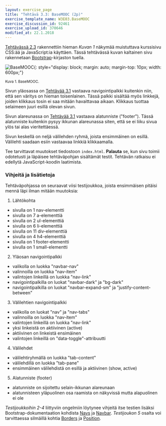 ```yaml
---
layout: exercise_page
title: "Tehtävä 3.3: BaseMOOC (2p)"
exercise_template_name: W3E03.BaseMOOC
exercise_discussion_id: 92461
exercise_upload_id: 370646
modified_at: 22.1.2018
---
```


[Tehtävässä 2.3](../../osa2/tehtava23) rakennettiin  hieman *Kuvan 1*  näkymää
muistuttava kurssisivu CSS:ää ja JavaScript:ia käyttäen. Tässä tehtävässä
kuvan kaltainen sivu rakennetaan [Bootstrap][Bootstrap]-kirjaston tuella.

[Bootstrap]: http://getbootstrap.com

![BaseMOOC](../img/basemooc.png "BaseMOOC"){: style="display: block; margin: auto; margin-top: 10px; width: 600px;"}

<small>Kuva 1. BaseMOOC.</small>

Sivun yläosassa on [Tehtävää 3.1](../tehtava31) vastaava navigointipalkki
kuitenkin niin, että sen väritys on hieman toisenlainen. Tässä palkki sisältää
myös linkkejä, joiden klikkaus tosin ei saa mitään havaittavaa aikaan. Klikkaus
tuottaa selaimeen juuri esillä olevan sivun.

Sivun alareunassa on [Tehtävää 3.1](../tehtava31) vastaava alatunniste
("footer"). Tässä alatunniste kuitenkin pysyy ikkunan alareunassa siten,
että se ei liiku sivua ylös tai alas vieritettäessä.

Sivun keskellä on neljä välilehden ryhmä, joista ensimmäinen on esillä.
Välilehti saadaan esiin vastaavaa linkkiä klikkaamalla.

Tee tarvittavat muutokset tiedostoon `index.html`. **Palauta** se, kun sivu
toimii odotetusti ja läpäisee tehtäväpohjan sisältämät testit. Tehtävän
ratkaisu ei edellytä JavaScript-koodin laatimista.

### Vihjeitä ja lisätietoja

Tehtäväpohjassa on seuraavat viisi testijoukkoa, joista ensimmäisen
pitäisi mennä läpi ilman mitään muutoksia:

1. Lähtökohta
  - sivulla on 1 nav-elementti
  - sivulla on 7 a-elementtiä
  - sivulla on 2 ul-elementtiä
  - sivulla on 6 li-elementtiä
  - sivulla on 11 div-elementtiä
  - sivulla on 4 h4-elementtiä
  - sivulla on 1 footer-elementti
  - sivulla on 1 small-elementti
2. Yläosan navigointipalkki
  - valikolla on luokka "navbar-nav"
  - valinnoilla on luokka "nav-item"
  - valintojen linkeillä on luokka "nav-link"
  - navigointipalkilla on luokat "navbar-dark" ja "bg-dark"
  - navigointipalkilla on luokat "navbar-expand-sm" ja "justify-content-between"
3. Välilehtien navigointipalkki
  - valikolla on luokat "nav" ja "nav-tabs"
  - valinnoilla on luokka "nav-item"
  - valintojen linkeillä on luokka "nav-link"
  - yksi linkeistä on aktiivinen (active)
  - aktiivinen on linkeistä ensimäinen
  - valintojen linkeillä on "data-toggle"-attribuutti
4. Välilehdet
  - välilehtiryhmällä on luokka "tab-content"
  - välilehdillä on luokka "tab-pane"
  - ensimmäinen välilehdistä on esillä ja aktiivinen (show, active)
5. Alatunniste (footer)
  - alatunniste on sijoitettu selain-ikkunan alareunaan
  - alatunnisteen yläpuolinen osa raamista on näkyvissä mutta alapuolinen ei ole

*Testijoukkoihin 2-4* liittyviin ongelmiin löytynee vihjeitä itse testien
lisäksi Bootstrap-dokumentaation kohdista [Navs][Navs] ja [Navbar][Navbar].
*Testijoukon 5* osalta voi tarvittaessa silmäillä kohtia
[Borders][Borders] ja [Position][Position].

[Navs]: http://getbootstrap.com/docs/4.0/components/navs/
[Navbar]: http://getbootstrap.com/docs/4.0/components/navbar/
[Borders]: https://getbootstrap.com/docs/4.0/utilities/borders/
[Position]: https://getbootstrap.com/docs/4.0/utilities/position/
